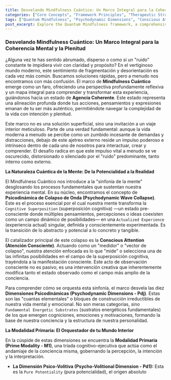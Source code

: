 ```yaml
---
title: Desvelando Mindfulness Cuántico: Un Marco Integral para la Coherencia Mental y la Plenitud
categories: ["Core Concepts", "Framework Principles", "Therapeutic Strategies"]
tags: ["Quantum Mindfulness", "Psychodynamic Dimensions", "Conscious Attention", "Cognitive Superposition", "Mental Coherence", "Perceptual Freedom", "Inner Noise", "Coherent Agency", "Psychodynamic Wave Collapse", "Prime Modality"]
post_excerpt: Explore the Quantum Mindfulness framework, a comprehensive guide to understanding and transforming the "noise" of modern life into coherent agency. Delve into the mind's fundamental processes, from probabilistic states to actualized experience, and learn how to navigate internal and external fragmentation to achieve profound clarity and purpose.
---
```


### Desvelando Mindfulness Cuántico: Un Marco Integral para la Coherencia Mental y la Plenitud

¿Alguna vez te has sentido abrumado, disperso o como si un "ruido" constante te impidiera vivir con claridad y propósito? En el vertiginoso mundo moderno, este sentimiento de fragmentación y desorientación es cada vez más común. Buscamos soluciones rápidas, pero a menudo nos encontramos con más confusión. El marco de **Mindfulness Cuántico** emerge como un faro, ofreciendo una perspectiva profundamente reflexiva y un mapa integral para comprender y transformar esta experiencia, guiándonos hacia un estado de **Agencia Coherente**. Este estado representa una alineación profunda donde tus acciones, pensamientos y expresiones emanan de tu ser más auténtico, permitiéndote navegar la complejidad de la vida con intención y plenitud.

Este marco no es una solución superficial, sino una invitación a un viaje interior meticuloso. Parte de una verdad fundamental: aunque la vida moderna a menudo se percibe como un zumbido incesante de demandas y distracciones, debajo de este ajetreo externo reside un impulso poderoso e intrínseco dentro de cada uno de nosotros para interactuar, crear y comprender. El desafío radica en que este impulso vital a menudo se ve oscurecido, distorsionado o silenciado por el "ruido" predominante, tanto interno como externo.

**La Naturaleza Cuántica de la Mente: De la Potencialidad a la Realidad**

El Mindfulness Cuántico nos introduce a la "sinfonía de la mente" desglosando los procesos fundamentales que sustentan nuestra experiencia mental. En su núcleo, encontramos el concepto de **Psicodinámica de Colapso de Onda (Psychodynamic Wave Collapse)**. Este es el proceso esencial por el cual nuestra mente transforma la `Cognitive Superposition` (superposición cognitiva) —un estado pre-consciente donde múltiples pensamientos, percepciones o ideas coexisten como un campo dinámico de posibilidades— en una `Actualized Experience` (experiencia actual) singular, definida y conscientemente experimentada. Es la transición de lo abstracto y potencial a lo concreto y tangible.

El catalizador principal de este colapso es la **Conscious Attention (Atención Consciente)**. Actuando como un "medidor" o "vector de colapso", nuestra atención enfocada es lo que "mide" o selecciona una de las infinitas posibilidades en el campo de la superposición cognitiva, trayéndola a la manifestación consciente. Este acto de observación consciente no es pasivo; es una intervención creativa que inherentemente modifica tanto el estado observado como el campo más amplio de la conciencia.

Para comprender cómo se orquesta esta sinfonía, el marco desvela las diez **Dimensiones Psicodinámicas (Psychodynamic Dimensions - Pdj)**. Estas son las "cuantas elementales" o bloques de construcción irreductibles de nuestra vida mental y emocional. No son meras categorías, sino `Fundamental Energetic Substrates` (sustratos energéticos fundamentales) de los que emergen cogniciones, emociones y motivaciones, formando la base de nuestra conciencia y la estructura de nuestra personalidad.

**La Modalidad Primaria: El Orquestador de tu Mundo Interior**

En la cúspide de estas dimensiones se encuentra la **Modalidad Primaria (Prime Modality - M1)**, una tríada cognitivo-ejecutiva que actúa como el andamiaje de la conciencia misma, gobernando la percepción, la intención y la interpretación.

*   **La Dimensión Psico-Volitiva (Psycho-Volitional Dimension - Pd1):** Esta es la `Pure Potentiality` (pura potencialidad), el origen absoluto